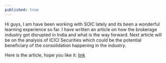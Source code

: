 ```yaml
---
published: true
---
```

Hi guys, I am have been working with SOIC lately and its been a wonderful learning experience so far. I have written an article on how the brokerage industry got disrupted in India and what is the way forward. Next article will be on the analysis of ICICI Securities which could be the potential beneficiary of the consolidation happening in the industry. 

Here is the article, hope you like it: [link](https://soic.in/blog-description/brokerageindustry)
